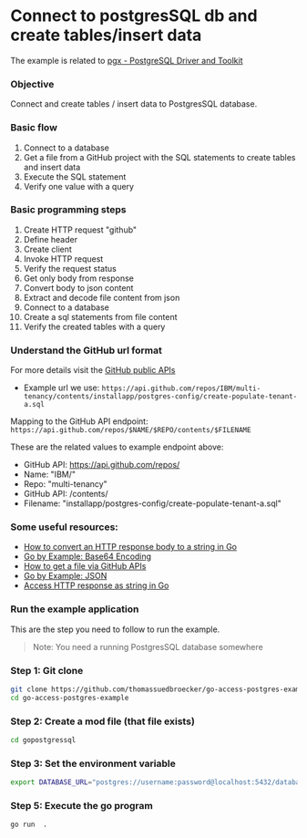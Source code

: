# Connect to postgresSQL db and create tables/insert data

The example is related to [pgx - PostgreSQL Driver and Toolkit](https://github.com/jackc/pgx)

### Objective

Connect and create tables / insert data to PostgresSQL database.

### Basic flow 

1. Connect to a database
2. Get a file from a GitHub project with the SQL statements to create tables and insert data 
3. Execute the SQL statement
4. Verify one value with a query 

### Basic programming steps

1. Create HTTP request "github"
2. Define header
3. Create client
4. Invoke HTTP request
5. Verify the request status
6. Get only body from response
7. Convert body to json content
8. Extract and decode file content from json
9. Connect to a database
10. Create a sql statements from file content
11. Verify the created tables with a query	


### Understand the GitHub url format

For more details visit the [GitHub public APIs ](https://github.com/public-apis/public-apis)

* Example url we use: `https://api.github.com/repos/IBM/multi-tenancy/contents/installapp/postgres-config/create-populate-tenant-a.sql`

Mapping to the GitHub API endpoint: `https://api.github.com/repos/$NAME/$REPO/contents/$FILENAME`

These are the related values to example endpoint above:

* GitHub API:       https://api.github.com/repos/
* Name:             "IBM/"
* Repo:             "multi-tenancy"
* GitHub API:           /contents/
* Filename: "installapp/postgres-config/create-populate-tenant-a.sql"

### Some useful resources:

* [How to convert an HTTP response body to a string in Go](https://freshman.tech/snippets/go/http-response-to-string/)
* [Go by Example: Base64 Encoding](https://gobyexample.com/base64-encoding)
* [How to get a file via GitHub APIs](https://stackoverflow.com/questions/9272535/how-to-get-a-file-via-github-apis)
* [Go by Example: JSON](https://gobyexample.com/json)
* [Access HTTP response as string in Go](https://stackoverflow.com/questions/38673673/access-http-response-as-string-in-go)


### Run the example application

This are the step you need to follow to run the example.

> Note: You need a running PostgresSQL database somewhere

### Step 1: Git clone

```sh
git clone https://github.com/thomassuedbroecker/go-access-postgres-example.git
cd go-access-postgres-example
```

### Step 2: Create a mod file (that file exists)

```sh
cd gopostgressql
```

### Step 3: Set the environment variable

```sh
export DATABASE_URL="postgres://username:password@localhost:5432/database_name"
```

### Step 5: Execute the go program

```sh
go run  .
```


